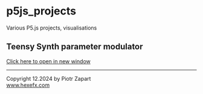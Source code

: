 # p5js_projects
Various P5.js projects, visualisations  

## Teensy Synth parameter modulator
[Click here to open in new window](https://hexeguitar.github.io/p5js_projects/TeensySynth.html "Teensy Synth parameter modulator")  

---  
Copyright 12.2024 by Piotr Zapart  
www.hexefx.com  
